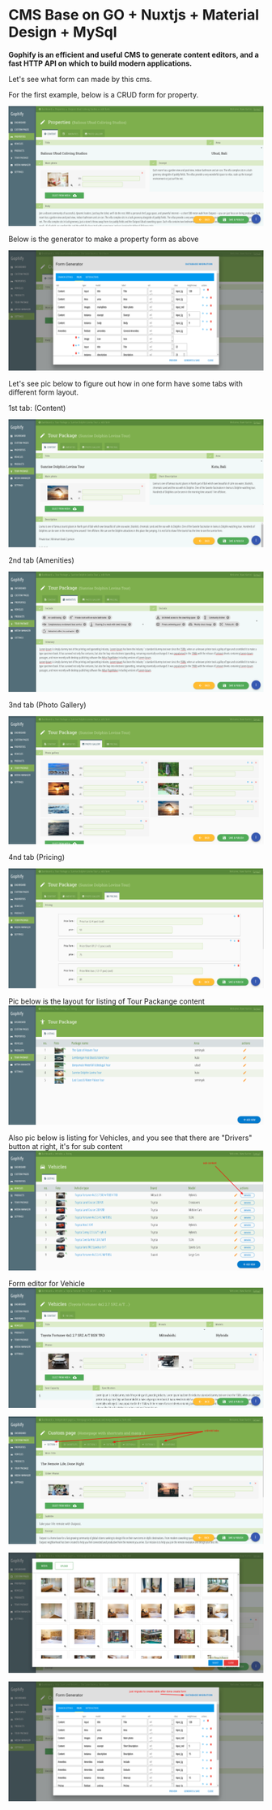 # CMS Base on GO + Nuxtjs + Material Design + MySql

<b>Gophify is an efficient and useful CMS to generate content editors, and a fast HTTP API on which to build modern applications.</b>


Let's see what form can made by this cms.

For the first example, below is a CRUD form for property.


![alt text](https://github.com/gophify/cms/blob/master/README/ss2.png)


Below is the generator to make a property form as above


![alt text](https://github.com/gophify/cms/blob/master/README/ss1.png)


Let's see pic below to figure out how in one form have some tabs with different form layout.

1st tab: (Content)

![alt text](https://github.com/gophify/cms/blob/master/README/ss3.png)

2nd tab (Amenities)

![alt text](https://github.com/gophify/cms/blob/master/README/ss4.png)

3nd tab (Photo Gallery)

![alt text](https://github.com/gophify/cms/blob/master/README/ss5.png)

4nd tab (Pricing)

![alt text](https://github.com/gophify/cms/blob/master/README/ss6.png)


Pic below is the layout for listing of Tour Packange content
![alt text](https://github.com/gophify/cms/blob/master/README/ss7.png)

Also pic below is listing for Vehicles, and you see that there are "Drivers" button at right, it's for sub content
![alt text](https://github.com/gophify/cms/blob/master/README/vehicles.png)

Form editor for Vehicle
![alt text](https://github.com/gophify/cms/blob/master/README/vehicle-form.png)


![alt text](https://github.com/gophify/cms/blob/master/README/customform.png)

![alt text](https://github.com/gophify/cms/blob/master/README/media.png)

![alt text](https://github.com/gophify/cms/blob/master/README/generator.png)

